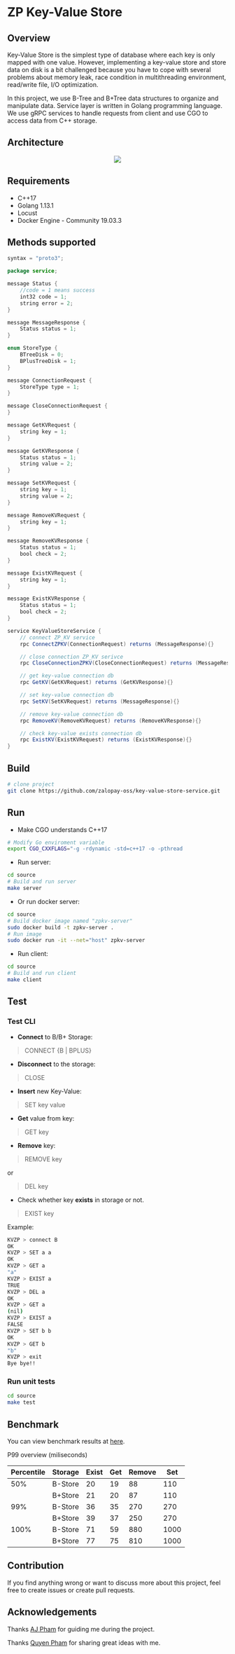 # **ZP Key-Value Store**  

## **Overview**  

Key-Value Store is the simplest type of database where each key is only mapped with one value. However, implementing a key-value store and store data on disk is a bit challenged because you have to cope with several problems about memory leak, race condition in multithreading environment, read/write file, I/O optimization.  

In this project, we use B-Tree and B+Tree data structures to organize and manipulate data. Service layer is written in Golang programming language. We use gRPC services to handle requests from client and use CGO to access data from C++ storage.  

## **Architecture**  

<div align="center">
    <img src="images/architect.png">
</div>  

## **Requirements**  

- C++17
- Golang 1.13.1
- Locust
- Docker Engine - Community 19.03.3  

## **Methods supported**  

```java
syntax = "proto3";

package service;

message Status {
    //code = 1 means success
    int32 code = 1;
    string error = 2;
}

message MessageResponse {
    Status status = 1;
}

enum StoreType {
    BTreeDisk = 0;
    BPlusTreeDisk = 1;
}

message ConnectionRequest {
    StoreType type = 1;
}

message CloseConnectionRequest {
}

message GetKVRequest {
    string key = 1;
}

message GetKVResponse {
    Status status = 1;
    string value = 2;
}

message SetKVRequest {
    string key = 1;
    string value = 2;
}

message RemoveKVRequest {
    string key = 1;
}

message RemoveKVResponse {
    Status status = 1;
    bool check = 2;
}

message ExistKVRequest {
    string key = 1;
}

message ExistKVResponse {
    Status status = 1;
    bool check = 2;
}

service KeyValueStoreService {
    // connect ZP_KV service
    rpc ConnectZPKV(ConnectionRequest) returns (MessageResponse){}

    // close connection ZP_KV serivce
    rpc CloseConnectionZPKV(CloseConnectionRequest) returns (MessageResponse){}

    // get key-value connection db
    rpc GetKV(GetKVRequest) returns (GetKVResponse){}

    // set key-value connection db
    rpc SetKV(SetKVRequest) returns (MessageResponse){}

    // remove key-value connection db
    rpc RemoveKV(RemoveKVRequest) returns (RemoveKVResponse){}

    // check key-value exists connection db
    rpc ExistKV(ExistKVRequest) returns (ExistKVResponse){}
}
```  

## **Build**  

```sh
# clone project
git clone https://github.com/zalopay-oss/key-value-store-service.git
```  

## **Run**  

- Make CGO understands C++17

```sh
# Modify Go enviroment variable
export CGO_CXXFLAGS="-g -rdynamic -std=c++17 -o -pthread
```  

- Run server:  

```sh
cd source
# Build and run server
make server
```  

- Or run docker server:  

```sh
cd source
# Build docker image named "zpkv-server"
sudo docker build -t zpkv-server .
# Run image
sudo docker run -it --net="host" zpkv-server
```

- Run client:  

```sh
cd source
# Build and run client
make client
```  

## **Test**  

### Test CLI

- **Connect** to B/B+ Storage:

> CONNECT {B | BPLUS}

- **Disconnect** to the storage:

> CLOSE

- **Insert** new Key-Value:

> SET key value

- **Get** value from key:

> GET key

- **Remove** key:

> REMOVE key

or

> DEL key

- Check whether key **exists** in storage or not.

> EXIST key

Example:  

```sh
KVZP > connect B
OK
KVZP > SET a a
OK
KVZP > GET a
"a"
KVZP > EXIST a
TRUE
KVZP > DEL a
OK
KVZP > GET a
(nil)
KVZP > EXIST a
FALSE
KVZP > SET b b
OK
KVZP > GET b
"b"
KVZP > exit
Bye bye!!
```

### Run unit tests  

```sh
cd source
make test
```  

## **Benchmark**  

You can view benchmark results at [here](docs/benchmark.md).  

P99 overview (miliseconds)

| Percentile | Storage | Exist | Get | Remove | Set  |
|------------|---------|-------|-----|--------|------|
| 50%        | B-Store | 20    | 19  | 88     | 110  |
|            | B+Store | 21    | 20  | 87     | 110  |
| 99%        | B-Store | 36    | 35  | 270    | 270  |
|            | B+Store | 39    | 37  | 250    | 270  |
| 100%       | B-Store | 71    | 59  | 880    | 1000 |
|            | B+Store | 77    | 75  | 810    | 1000 |

## **Contribution**  

If you find anything wrong or want to discuss more about this project, feel free to create issues or create pull requests.  

## **Acknowledgements**  

Thanks [AJ Pham](https://github.com/phamtai97) for guiding me during the project.  

Thanks [Quyen Pham](https://github.com/ptq204) for sharing great ideas with me.  